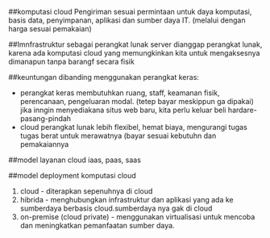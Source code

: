 ##komputasi cloud
Pengiriman sesuai permintaan untuk daya komputasi, basis data, penyimpanan, aplikasi dan sumber daya IT. (melalui dengan harga sesuai pemakaian)

##Imnfrastruktur sebagai perangkat lunak
server dianggap perangkat lunak, karena ada komputasi cloud yang memungkinkan kita untuk mengaksesnya dimanapun tanpa barangf secara fisik

##keuntungan dibanding menggunakan perangkat keras:
- perangkat keras membutuhkan ruang, staff, keamanan fisik, perencanaan, pengeluaran modal. (tetep bayar meskippun ga dipakai) jika inngin menyediakana situs web baru, kita perlu keluar beli hardare-pasang-pindah
- cloud perangkat lunak lebih flexibel, hemat biaya, mengurangi tugas tugas berat untuk merawatnya (bayar sesuai kebutuhn dan pemakaiannya
                                                                                                      
##model layanan cloud
iaas, paas, saas

##model deployment komputasi cloud
1. cloud - diterapkan sepenuhnya di cloud
2. hibrida - menghubungkan infrastruktur dan aplikasi yang ada ke sumberdaya berbasis cloud.sumberdaya nya gak di cloud
3. on-premise (cloud private) - menggunakan virtualisasi untuk mencoba dan meningkatkan pemanfaatan sumber daya.
